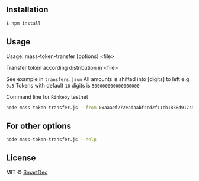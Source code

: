 ## Installation

```sh
$ npm install
```

## Usage

  Usage: mass-token-transfer [options] \<file\>

  Transfer token according distribution in \<file\>

  See example in `transfers.json`
  All amounts is shifted into [digits] to left
  e.g. `0.5` Tokens with default `18` digits is `500000000000000000`

Command line for `Rinkeby` testnet
```sh
node mass-token-transfer.js --from 0xaaaef272eadaabfccd2f11cb1838d917c506bfe5 --contract 0xb6b91128b3a57f473f904c7d55367344d2581f7e --ipc ~/.ethereum/rinkeby/geth.ipc --abi ./abi.json transfers.json
```

## For other options

```sh
node mass-token-transfer.js --help
```

## License

MIT © [SmartDec](smartdec.net)
